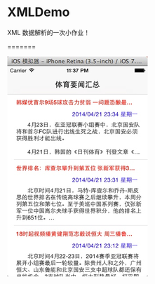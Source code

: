 XMLDemo
=======
XML 数据解析的一次小作业！




=======

 ![image](https://raw.githubusercontent.com/Yulei-Duan/XMLDemo/master/index.jpeg)

